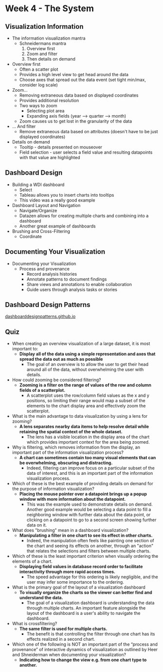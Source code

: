 # Week 4 - The System

## Visualization Information

- The information visualization mantra
    - Schneidermans mantra
        1. Overview first
        2. Zoom and filter
        3. Then details on demand
- Overview first
    - Often a scatter plot
    - Provides a high level view to get head around the data
    - Choose axes that spread out the data event (set tight min/max, consider log scale)
- Zoom…
    - Removing extraneous data based on displayed coordinates
    - Provides additional resolution
    - Two ways to zoom
        - Selecting plot area
        - Expanding axis fields (year —> quarter —> month)
    - Zoom causes us to get lost in the granularity of the data
- … And filter
    - Remove extraneous data based on attributes (doesn't have to be just displayed coordinates)
- Details on demand
    - Tooltip - details presented on mouseover
    - Field selection - user selects a field value and resulting datapoints with that value are highlighted

## Dashboard Design

- Building a WDI dashboard
    - Select
    - Tableau allows you to insert charts into tooltips
    - This video was a really good example
- Dashboard Layout and Navigation
    - Navigate/Organize
    - Datazen allows for creating multiple charts and combining into a dashboard
    - Another great example of dashboards
- Brushing and Cross-Filtering
    - Coordinate

## Documenting Your Visualization

- Documenting your Visualization
    - Process and provenance
        - Record analysis histories
        - Annotate patterns to document findings
        - Share views and annotations to enable collaboration
        - Guide users through analysis tasks or stories

## Dashboard Design Patterns

[dashboarddesignpatterns.github.io](https://dashboarddesignpatterns.github.io)

[](https://arxiv.org/pdf/2205.00757.pdf)

## Quiz

- When creating an overview visualization of a large dataset, it is most important to:
    - **Display all of the data using a simple representation and axes that spread the data out as much as possible**
        - The goal of an overview is to allow the user to get their head around all of the data, without overwhelming the user with details.
- How could zooming be considered filtering?
    - **Zooming is a filter on the range of values of the row and column fields of a scatterplot.**
        - A scatterplot uses the row/column field values as the x and y positions, so limiting their range would map a subset of the elements to the chart display area and effectively zoom the scatterplot.
- What is the main advantage to data visualization by using a lens for zooming?
    - **A lens separates nearby data items to help resolve detail while retaining the spatial context of the whole dataset.**
        - The lens has a visible location in the display area of the chart which provides important context for the area being zoomed.
- Why is filtering, which removes information from the display, an important part of the information visualization process?
    - **A chart can sometimes contain too many visual elements that can be overwhelming, obscuring and distracting.**
        - Indeed, filtering can improve focus on a particular subset of the data of interest, and this is an important part of the information visualization process.
- Which of these is the best example of providing details on demand for the purpose of information visualization?
    - **Placing the mouse pointer over a datapoint brings up a popup window with more information about the datapoint.**
        - This was the example used to demonstrate details on demand. Another good example would be selecting a data point to fill a neighboring window with further data about the data point, or clicking on a datapoint to go to a second screen showing further data on it.
- What does "brushing" mean in a dashboard visualization?
    - **Manipulating a filter in one chart to see its effect in other charts.**
        - Indeed, the manipulation often feels like painting one section of the chart and seeing its effects on another, through an "action" that relates the selections and filters between multiple charts.
- Which of these is the least important criterion when visually ordering the elements of a chart.
    - **Displaying field values in database record order to facilitate interactivity through more rapid access times.**
        - The speed advantage for this ordering is likely negligible, and the user may infer some importance to the ordering.
- What is the primary goal of the layout of a visualization dashboard
    - **To visually organize the charts so the viewer can better find and understand the data.**
        - The goal of a visualization dashboard is understanding the data through multiple charts. An important feature alongside the layout of the dashboard is a user's ability to navigate the dashboard.
- What is crossfiltering?
    - **The same filter is used for multiple charts.**
        - The benefit is that controlling the filter through one chart has its effects realized in a second chart.
- Which one of the following is NOT an important part of the “process and provenance” of interactive dynamics of visualization as outlined by Heer and Shneiderman when documenting your visualization?
    - **Indicating how to change the view e.g. from one chart type to another.**